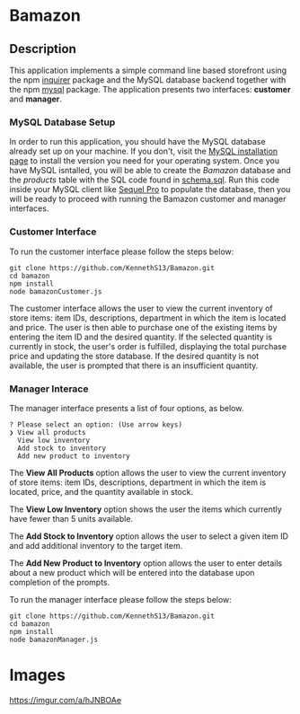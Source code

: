# Bamazon

## Description

This application implements a simple command line based storefront using the npm [inquirer](https://www.npmjs.com/package/inquirer) package and the MySQL database backend together with the npm [mysql](https://www.npmjs.com/package/mysql) package. The application presents two interfaces: **customer** and **manager**.

### MySQL Database Setup

In order to run this application, you should have the MySQL database already set up on your machine. If you don't, visit the [MySQL installation page](https://dev.mysql.com/doc/refman/5.6/en/installing.html) to install the version you need for your operating system. Once you have MySQL isntalled, you will be able to create the *Bamazon* database and the *products* table with the SQL code found in [schema.sql](schema.sql). Run this code inside your MySQL client like [Sequel Pro](https://www.sequelpro.com/) to populate the database, then you will be ready to proceed with running the Bamazon customer and manager interfaces.

### Customer Interface

To run the customer interface please follow the steps below:

	git clone https://github.com/KennethS13/Bamazon.git
	cd bamazon
	npm install
	node bamazonCustomer.js

The customer interface allows the user to view the current inventory of store items: item IDs, descriptions, department in which the item is located and price. The user is then able to purchase one of the existing items by entering the item ID and the desired quantity. If the selected quantity is currently in stock, the user's order is fulfilled, displaying the total purchase price and updating the store database. If the desired quantity is not available, the user is prompted that there is an insufficient quantity.

### Manager Interace

The manager interface presents a list of four options, as below. 

	? Please select an option: (Use arrow keys)
	❯ View all products 
	  View low inventory 
	  Add stock to inventory 
	  Add new product to inventory
	  
The **View All Products** option allows the user to view the current inventory of store items: item IDs, descriptions, department in which the item is located, price, and the quantity available in stock. 

The **View Low Inventory** option shows the user the items which currently have fewer than 5 units available.

The **Add Stock to Inventory** option allows the user to select a given item ID and add additional inventory to the target item.

The **Add New Product to Inventory** option allows the user to enter details about a new product which will be entered into the database upon completion of the prompts.

To run the manager interface please follow the steps below:

	git clone https://github.com/KennethS13/Bamazon.git
	cd bamazon
	npm install
	node bamazonManager.js

# Images

https://imgur.com/a/hJNBOAe